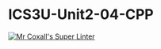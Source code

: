 # ICS3U-Unit2-04-CPP
[![Mr Coxall's Super Linter](https://github.com/zaida-hammmel2108/ICS3U-Unit2-04-CPP/workflows/Mr%20Coxall's%20Super%20Linter/badge.svg)](https://github.com/zaida-hammmel2108/ICS3U-Unit2-04-CPP/actions/)
